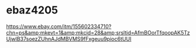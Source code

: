 # ebaz4205
https://www.ebay.com/itm/155602334710?chn=ps&amp;mkevt=1&amp;mkcid=28&amp;srsltid=AfmBOorTfqoopAK5TzUjwlB37soezZUhnAJdMBVMS9fFxgeuu9pioc6tUUI
